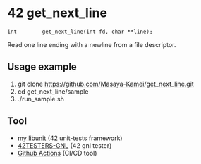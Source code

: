 # 42 get_next_line

`int		get_next_line(int fd, char **line);`

Read one line ending with a newline from a file descriptor.

## Usage example

1. git clone https://github.com/Masaya-Kamei/get_next_line.git
2. cd get_next_line/sample
3. ./run_sample.sh

## Tool
- [my libunit](https://github.com/Masaya-Kamei/libunit) (42 unit-tests framework)
- [42TESTERS-GNL](https://github.com/Mazoise/42TESTERS-GNL) (42 gnl tester)
- [Github Actions](https://docs.github.com/ja/actions) (CI/CD tool)
